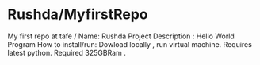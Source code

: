 # Rushda/MyfirstRepo
My first repo at tafe / Name: Rushda
Project Description : Hello World Program 
How to install/run: Dowload locally , run virtual machine. Requires latest python. Required 325GBRam .

